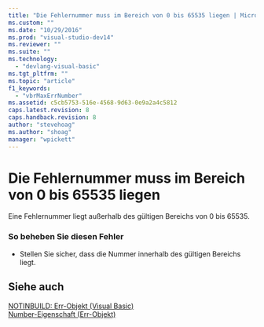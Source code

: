 ```yaml
---
title: "Die Fehlernummer muss im Bereich von 0 bis 65535 liegen | Microsoft Docs"
ms.custom: ""
ms.date: "10/29/2016"
ms.prod: "visual-studio-dev14"
ms.reviewer: ""
ms.suite: ""
ms.technology: 
  - "devlang-visual-basic"
ms.tgt_pltfrm: ""
ms.topic: "article"
f1_keywords: 
  - "vbrMaxErrNumber"
ms.assetid: c5cb5753-516e-4568-9d63-0e9a2a4c5812
caps.latest.revision: 8
caps.handback.revision: 8
author: "stevehoag"
ms.author: "shoag"
manager: "wpickett"
---
```

# Die Fehlernummer muss im Bereich von 0 bis 65535 liegen
Eine Fehlernummer liegt außerhalb des gültigen Bereichs von 0 bis 65535.  
  
### So beheben Sie diesen Fehler  
  
-   Stellen Sie sicher, dass die Nummer innerhalb des gültigen Bereichs liegt.  
  
## Siehe auch  
 [NOTINBUILD: Err\-Objekt \(Visual Basic\)](http://msdn.microsoft.com/de-de/d6f42bdc-4f5f-4a5f-a9db-f5b530be8f1c)   
 [Number\-Eigenschaft \(Err\-Objekt\)](http://msdn.microsoft.com/de-de/3b1991c4-b349-4ed0-a6ad-b5e2003c9028)